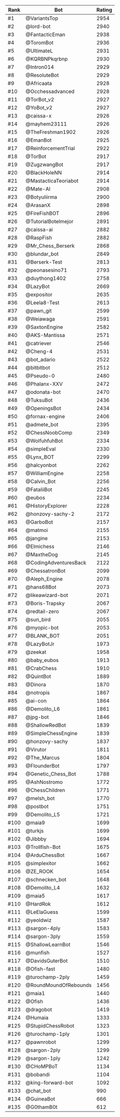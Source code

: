 Rank|Bot|Rating
---|---|---
#1|@VariantsTop|2954
#2|@lord-bot|2940
#3|@FantacticEman|2938
#4|@ToromBot|2936
#5|@UltimateL|2931
#6|@KQRBNPkqrbnp|2930
#7|@Intron014|2929
#8|@ResoluteBot|2929
#9|@Africaata|2928
#10|@Occhessadvanced|2928
#11|@TorBot_v2|2927
#12|@YoBot_v2|2927
#13|@caissa-x|2926
#14|@mayhem23111|2926
#15|@TheFreshman1902|2926
#16|@EmanBot|2925
#17|@ReinforcementTrial|2922
#18|@TorBot|2917
#19|@ZugzwangBot|2917
#20|@BlackHoleNN|2914
#21|@MastacticaTeoriabot|2914
#22|@Mate-AI|2908
#23|@Botyuliirma|2900
#24|@ArasanX|2898
#25|@FireFishBOT|2896
#26|@TutorialBotelmejor|2891
#27|@caissa-ai|2882
#28|@RaspFish|2882
#29|@Mr_Chess_Berserk|2868
#30|@blundar_bot|2849
#31|@Berserk-Test|2813
#32|@peonasesino71|2793
#33|@duythong1402|2758
#34|@LazyBot|2669
#35|@expositor|2635
#36|@Leela8-Test|2613
#37|@pawn_git|2599
#38|@Weiawaga|2591
#39|@SaxtonEngine|2582
#40|@AKS-Mantissa|2571
#41|@catriever|2546
#42|@Cheng-4|2531
#43|@bot_adario|2522
#44|@bitbitbot|2512
#45|@Pseudo-0|2480
#46|@Phalanx-XXV|2472
#47|@odonata-bot|2470
#48|@TuksuBot|2436
#49|@OpeningsBot|2434
#50|@fornax-engine|2406
#51|@admete_bot|2395
#52|@ChessNoobComp|2349
#53|@WolfuhfuhBot|2334
#54|@simpleEval|2330
#55|@Lynx_BOT|2299
#56|@halcyonbot|2262
#57|@WilliamEngine|2258
#58|@Calvin_Bot|2256
#59|@FataliiBot|2245
#60|@eubos|2234
#61|@HistoryExplorer|2228
#62|@honzovy-sachy-2|2172
#63|@GarboBot|2157
#64|@matmoi|2155
#65|@jangine|2153
#66|@Elmichess|2146
#67|@MaxtheDog|2145
#68|@CodingAdventuresBack|2122
#69|@ChessatronBot|2099
#70|@Aleph_Engine|2078
#71|@hans68Bot|2073
#72|@likeawizard-bot|2071
#73|@Boris-Trapsky|2067
#74|@redtail-zero|2067
#75|@sun_bird|2055
#76|@myopic-bot|2053
#77|@BLANK_BOT|2051
#78|@LazyBotJr|1973
#79|@zeekat|1958
#80|@baby_eubos|1913
#81|@CrabChess|1910
#82|@QuintBot|1889
#83|@Dinora|1870
#84|@notropis|1867
#85|@ai-con|1864
#86|@Demolito_L6|1861
#87|@jpg-bot|1846
#88|@ShallowRedBot|1839
#89|@SimpleChessEngine|1839
#90|@honzovy-sachy|1837
#91|@Virutor|1811
#92|@The_Marcus|1804
#93|@FlounderBot|1797
#94|@Genetic_Chess_Bot|1788
#95|@AshNostromo|1772
#96|@ChessChildren|1771
#97|@melsh_bot|1770
#98|@postbot|1751
#99|@Demolito_L5|1721
#100|@maia9|1699
#101|@turkjs|1699
#102|@Jibbby|1694
#103|@Trollfish-Bot|1675
#104|@ArduChessBot|1667
#105|@simplexitor|1662
#106|@ZE_ROOK|1654
#107|@schnecken_bot|1648
#108|@Demolito_L4|1632
#109|@maia5|1617
#110|@HardRok|1612
#111|@LeElaGuess|1599
#112|@yeoldwiz|1587
#113|@sargon-4ply|1583
#114|@sargon-3ply|1559
#115|@ShallowLearnBot|1546
#116|@munfish|1527
#117|@DavidsGuterBot|1510
#118|@Ofish-fast|1480
#119|@turochamp-2ply|1459
#120|@RoundMoundOfRebounds|1456
#121|@maia1|1440
#122|@Ofish|1436
#123|@dragobot|1419
#124|@Humaia|1333
#125|@StupidChessRobot|1323
#126|@turochamp-1ply|1301
#127|@pawnrobot|1299
#128|@sargon-2ply|1299
#129|@sargon-1ply|1242
#130|@CHoMPBoT|1134
#131|@bobandi|1104
#132|@king-forward-bot|1092
#133|@chat_bot|990
#134|@GuineaBot|666
#135|@G0thamB0t|612
